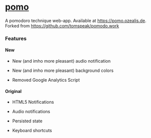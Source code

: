 # [pomo](https://pomo.ozealis.de)

A pomodoro technique web-app. Available at https://pomo.ozealis.de. Forked from https://github.com/tomspeak/pomodo.work

### Features
#### New
- New (and imho more pleasant) audio notification

- New (and imho more pleasant) background colors

- Removed Google Analytics Script

#### Original
- HTML5 Notifications

- Audio notifications

- Persisted state

- Keyboard shortcuts
